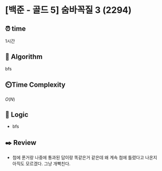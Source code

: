 # [백준 - 골드 5] 숨바꼭질 3 (2294)
 
## ⏰  **time**
1시간

## :pushpin: **Algorithm**
bfs

## ⏲️**Time Complexity**
$O(N)$

## :round_pushpin: **Logic**
- bfs

## :black_nib: **Review**
- 첨에 푼거랑 나중에 통과된 답이랑 똑같은거 같은데 왜 계속 첨에 틀렸다고 나온지 아직도 모르겠다. 그냥 개빡친다.
